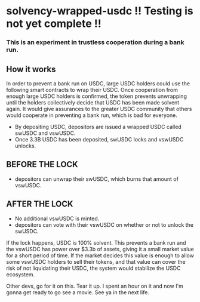 # solvency-wrapped-usdc !! Testing is not yet complete !!

### This is an experiment in trustless cooperation during a bank run. 

## How it works

In order to prevent a bank run on USDC, large USDC holders could use the following smart contracts to wrap their USDC. Once cooperation from enough large USDC holders is confirmed, the token prevents unwrapping until the holders collectively decide that USDC has been made solvent again. It would give assurances to the greater USDC community that others would cooperate in preventing a bank run, which is bad for everyone.


- By depositing USDC, depositors are issued a wrapped USDC called swUSDC and vswUSDC.
- Once 3.3B USDC has been deposited, swUSDC locks and vswUSDC unlocks.

## BEFORE THE LOCK
- depositors can unwrap their swUSDC, which burns that amount of vswUSDC.

## AFTER THE LOCK
- No additional vswUSDC is minted.
- depositors can vote with their vswUSDC on whether or not to unlock the swUSDC.

If the lock happens, USDC is 100% solvent. This prevents a bank run and the vswUSDC has power over $3.3b of assets, giving it a small market value for a short period of time. If the market decides this value is enough to allow some vswUSDC holders to sell their tokens, and that value can cover the risk of not liquidating their USDC, the system would stabilize the USDC ecosystem.

Other devs, go for it on this. Tear it up. I spent an hour on it and now I'm gonna get ready to go see a movie. See ya in the next life.
